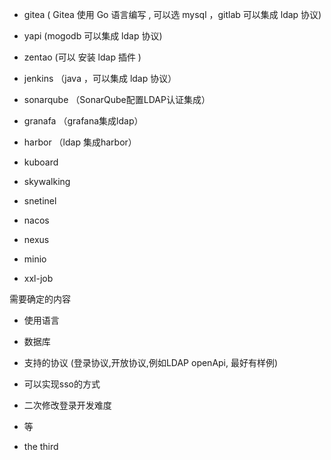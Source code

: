 - gitea  ( Gitea 使用 Go 语言编写 , 可以选 mysql  ，gitlab 可以集成 ldap 协议)
- yapi  (mogodb 可以集成 ldap 协议)
- zentao (可以 安装 ldap 插件 )
- jenkins （java ，可以集成 ldap 协议）
- sonarqube  （SonarQube配置LDAP认证集成）

- granafa   （grafana集成ldap）

- harbor   （ldap 集成harbor）


- kuboard
- skywalking
- snetinel
- nacos
- nexus
- minio
- xxl-job



需要确定的内容

- 使用语言
- 数据库
- 支持的协议 (登录协议,开放协议,例如LDAP  openApi, 最好有样例)
- 可以实现sso的方式
- 二次修改登录开发难度
- 等






- the third